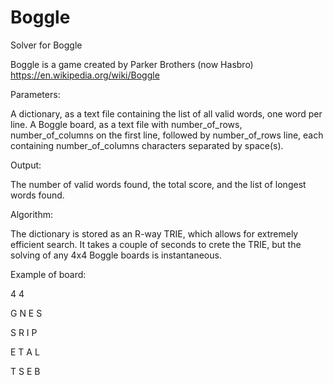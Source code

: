 # Boggle
Solver for Boggle

Boggle is a game created by Parker Brothers (now Hasbro)
https://en.wikipedia.org/wiki/Boggle

Parameters:<p>
A dictionary, as a text file containing the list of all valid words, one word per line.
A Boggle board, as a text file with number_of_rows, number_of_columns on the first line, followed by number_of_rows line, each containing number_of_columns characters separated by space(s).

Output:<p>
The number of valid words found, the total score, and the list of longest words found.

Algorithm:<p>
The dictionary is stored as an R-way TRIE, which allows for extremely efficient search. It takes a couple of seconds to crete the TRIE, but the solving of any 4x4 Boggle boards is instantaneous.

Example of board:<p>
4 4<p>
G N E S<p>
S R I P<p>
E T A L<p>
T S E B<p>
